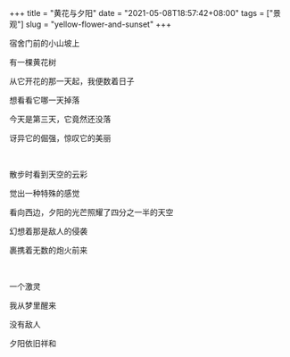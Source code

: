 +++
title = "黄花与夕阳"
date = "2021-05-08T18:57:42+08:00"
tags = ["景观"]
slug = "yellow-flower-and-sunset"
+++

宿舍门前的小山坡上

有一棵黄花树

从它开花的那一天起，我便数着日子

想看看它哪一天掉落

今天是第三天，它竟然还没落

讶异它的倔强，惊叹它的美丽

<br>

散步时看到天空的云彩

觉出一种特殊的感觉

看向西边，夕阳的光芒照耀了四分之一半的天空

幻想着那是敌人的侵袭

裹携着无数的炮火前来

<br>

一个激灵

我从梦里醒来

没有敌人

夕阳依旧祥和
